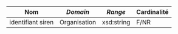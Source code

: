 | **Nom**           | ***Domain*** | ***Range*** | **Cardinalité** |
| ----------------- | ------------ | ----------- | --------------- |
| identifiant siren | Organisation | xsd:string  | F/NR            |